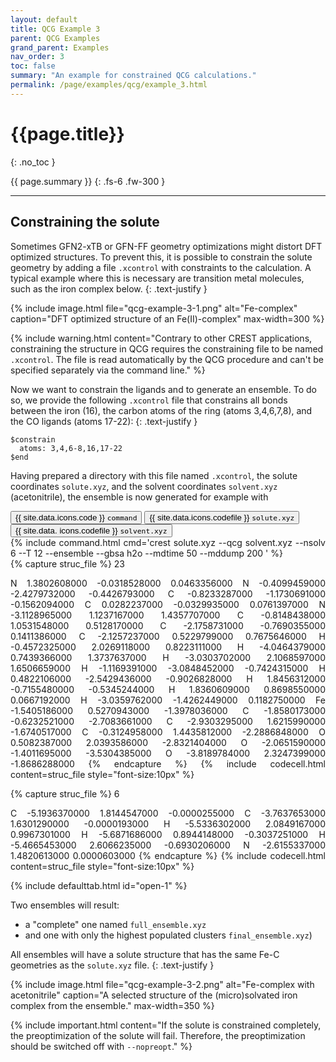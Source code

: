 ```yaml
---
layout: default
title: QCG Example 3
parent: QCG Examples
grand_parent: Examples
nav_order: 3
toc: false
summary: "An example for constrained QCG calculations."
permalink: /page/examples/qcg/example_3.html
---
```


# {{page.title}}
{: .no_toc }

{{ page.summary }}
{: .fs-6 .fw-300 }

---

## Constraining the solute


Sometimes GFN2-xTB or GFN-FF geometry optimizations might distort DFT optimized structures. To prevent this, it is possible to constrain the solute geometry by adding a file `.xcontrol` with constraints to the calculation.
A typical example where this is necessary are transition metal molecules, such as the iron complex below.
{: .text-justify }

{% include image.html file="qcg-example-3-1.png" alt="Fe-complex" caption="DFT optimized structure   of an Fe(II)-complex" max-width=300 %}


{% include warning.html content="Contrary to other CREST applications, constraining the structure in QCG requires the constraining file to be named `.xcontrol`. The file is read automatically by the QCG procedure and can't be specified separately via the command line." %}


Now we want to constrain the ligands and to generate an ensemble. 
To do so, we provide the following `.xcontrol` file that constrains all bonds between 
the iron (16), the carbon atoms of the ring (atoms 3,4,6,7,8), 
and the CO ligands (atoms 17-22):
{: .text-justify }

```
$constrain
  atoms: 3,4,6-8,16,17-22
$end
```

Having prepared a directory with this file named `.xcontrol`, 
the solute coordinates `solute.xyz`, and the solvent coordinates `solvent.xyz` (acetonitrile),
the ensemble is now generated for example with


 <!-- Tab links -->
<div class="tab card">
  <button class="tablinks tab-id-1" onclick="openTabId(event, 'tab-1-1', 'tab-id-1')" id="open-1">{{ site.data.icons.code }} <code>command</code></button>
  <button class="tablinks tab-id-1" onclick="openTabId(event, 'tab-1-2', 'tab-id-1')">{{ site.data.icons.codefile }} <code>solute.xyz</code></button>
  <button class="tablinks tab-id-1" onclick="openTabId(event, 'tab-1-3', 'tab-id-1')">{{ site.data.  icons.codefile }} <code>solvent.xyz</code></button>
</div>
<!-- Tab content -->
<div id="tab-1-1" class="tabcontent tab-id-1" style="text-align:justify">
{% include command.html cmd='crest solute.xyz <span class="nt">--qcg</span> solvent.xyz <span class="nt">--nsolv</span> 6 <span class="nt">--T</span> 12 <span class="nt">--ensemble</span> <span class="nt">--gbsa</span> h2o <span class="nt">--mdtime</span> 50 <span class="nt">--mddump</span> 200
' %}
</div>
<div id="tab-1-2" class="tabcontent tab-id-1" style="text-align:justify">
{% capture struc_file %}
 23

N          1.3802608000       -0.0318528000        0.0463356000
N         -0.4099459000       -2.4279732000       -0.4426793000
C         -0.8233287000       -1.1730691000       -0.1562094000
C          0.0282237000       -0.0329935000        0.0761397000
N         -3.1128965000        1.1237167000        1.4357707000
C         -0.8148438000        1.0531548000        0.5128170000
C         -2.1758731000       -0.7690355000        0.1411386000
C         -2.1257237000        0.5229799000        0.7675646000
H         -0.4572325000        2.0269118000        0.8223111000
H         -4.0464379000        0.7439366000        1.3737637000
H         -3.0303702000        2.1068597000        1.6506659000
H         -1.1169391000       -3.0848452000       -0.7424315000
H          0.4822106000       -2.5429436000       -0.9026828000
H          1.8456312000       -0.7155480000       -0.5345244000
H          1.8360609000        0.8698550000        0.0667192000
H         -3.0359762000       -1.4262449000        0.1182750000
Fe        -1.5405186000        0.5270943000       -1.3978036000
C         -1.8580173000       -0.6232521000       -2.7083661000
C         -2.9303295000        1.6215990000       -1.6740517000
C         -0.3124958000        1.4435812000       -2.2886848000
O          0.5082387000        2.0393586000       -2.8321404000
O         -2.0651590000       -1.4011695000       -3.5304385000
O         -3.8189784000        2.3247399000       -1.8686288000
{% endcapture %}
{% include codecell.html content=struc_file style="font-size:10px" %}
</div>
<div id="tab-1-3" class="tabcontent tab-id-1" style="text-align:justify">
{% capture struc_file %}
  6

C         -5.1936370000        1.8144547000       -0.0000255000
C         -3.7637653000        1.6301290000       -0.0000193000
H         -5.5336302000        2.0849167000        0.9967301000
H         -5.6871686000        0.8944148000       -0.3037251000
H         -5.4665453000        2.6066235000       -0.6930206000
N         -2.6155337000        1.4820613000        0.0000603000
{% endcapture %}
{% include codecell.html content=struc_file style="font-size:10px" %}
</div>
{% include defaulttab.html id="open-1" %}

Two ensembles will result:
- a "complete" one named `full_ensemble.xyz`
- and one with only the highest populated clusters `final_ensemble.xyz`) 

All ensembles will have a solute structure that has the same Fe-C geometries as the `solute.xyz` file.
{: .text-justify }

{% include image.html file="qcg-example-3-2.png" alt="Fe-complex with acetonitrile" caption="A selected structure of the (micro)solvated iron complex from the ensemble." max-width=350 %}


{% include important.html content="If the solute is constrained completely, the preoptimization of the solute will fail. Therefore, the preoptimization should be switched off with `--nopreopt`." %}
